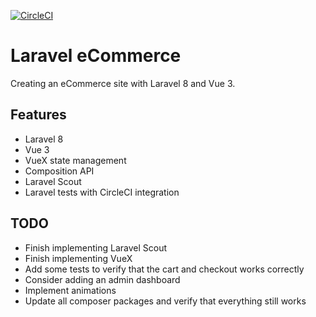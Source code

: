 [![CircleCI](https://circleci.com/gh/w3bdesign/laravel-vue.svg?style=svg)](https://circleci.com/gh/w3bdesign/laravel-vue)

# Laravel eCommerce

 Creating an eCommerce site with Laravel 8 and Vue 3.

 ## Features

 - Laravel 8
 - Vue 3
 - VueX state management
 - Composition API
 - Laravel Scout
 - Laravel tests with CircleCI integration

 ## TODO

 - Finish implementing Laravel Scout
 - Finish implementing VueX
 - Add some tests to verify that the cart and checkout works correctly
 - Consider adding an admin dashboard
 - Implement animations
 - Update all composer packages and verify that everything still works
